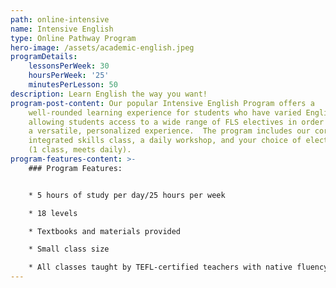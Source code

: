 ```yaml
---
path: online-intensive
name: Intensive English
type: Online Pathway Program
hero-image: /assets/academic-english.jpeg
programDetails:
    lessonsPerWeek: 30
    hoursPerWeek: '25'
    minutesPerLesson: 50
description: Learn English the way you want!
program-post-content: Our popular Intensive English Program offers a
    well-rounded learning experience for students who have varied English goals,
    allowing students access to a wide range of FLS electives in order to provide
    a versatile, personalized experience.  The program includes our core
    integrated skills class, a daily workshop, and your choice of elective classes
    (1 class, meets daily).
program-features-content: >-
    ### Program Features:


    * 5 hours of study per day/25 hours per week

    * 18 levels

    * Textbooks and materials provided

    * Small class size

    * All classes taught by TEFL-certified teachers with native fluency in American English
---
```


